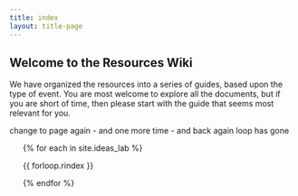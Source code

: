 ```yaml
---
title: index
layout: title-page
---
```

## Welcome to the Resources Wiki

We have organized the resources into a series of guides, based upon the type of event. You are most welcome to explore all the documents, but if you are short of time, then please start with the guide that seems most relevant for you.

change to page again - and one more time - and back again
loop has gone

<ul>
{% for each in site.ideas_lab %}

{{ forloop.rindex }}

{% endfor %}
</ul>